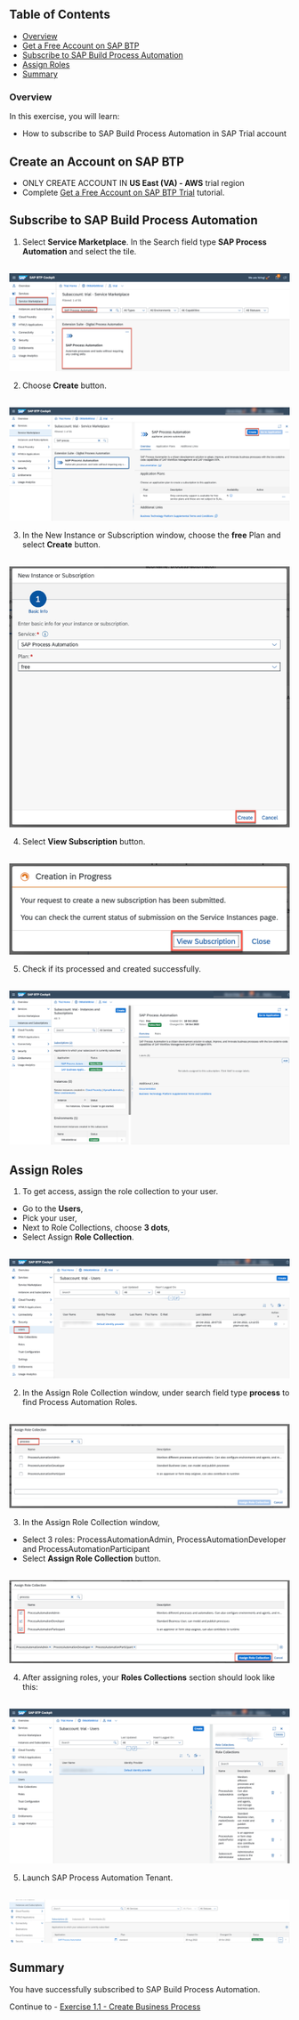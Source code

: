 ## Table of Contents
 - [Overview](#overview)
 - [Get a Free Account on SAP BTP](#AccountBTP)
 - [Subscribe to SAP Build Process Automation](#SPA)
 - [Assign Roles](#Roles)
 - [Summary](#summary)

### Overview <a name="overview"></a>

In this exercise, you will learn:
- How to subscribe to  SAP Build Process Automation in SAP Trial account

## Create an Account on SAP BTP <a name="AccountBTP"></a>

- ONLY CREATE ACCOUNT IN **US East (VA) - AWS** trial region
- Complete [Get a Free Account on SAP BTP Trial](https://developers.sap.com/tutorials/hcp-create-trial-account.html) tutorial.


## Subscribe to SAP Build Process Automation  <a name="SPA"></a>

1.	Select **Service Marketplace**. In the Search field type **SAP Process Automation** and select the tile.

<br>![01](./images/001.png)

2. Choose **Create** button.

<br>![02](./images/002.png)

3. In the New Instance or Subscription window, choose the **free** Plan and select **Create** button.

<br>![03](./images/003.png)

4. Select **View Subscription** button.

<br>![04](./images/004.png)

5. Check if its processed and created successfully.

<br>![05](./images/005.png)

## Assign Roles  <a name="Roles"></a>

1. To get access, assign the role collection to your user.
- Go to the **Users**,
- Pick your user,
- Next to Role Collections, choose **3 dots**,
- Select Assign **Role Collection**.

<br>![06](./images/006.png)

2. In the Assign Role Collection window, under search field type **process** to find Process Automation Roles.

<br>![07](./images/007.png)

3. In the Assign Role Collection window,
- Select 3 roles: ProcessAutomationAdmin, ProcessAutomationDeveloper and ProcessAutomationParticipant
- Select **Assign Role Collection** button.

<br>![08](./images/008.png)

4. After assigning roles, your **Roles Collections** section should look like this:

<br>![09](./images/009.png)

5. Launch SAP Process Automation Tenant.

<br>![10](./images/10.PNG)

## Summary  <a name="summary"></a>

You have successfully subscribed to SAP Build Process Automation.

Continue to - [Exercise 1.1 - Create Business Process](../1_CreateBusinessProcess/README.md)
